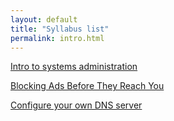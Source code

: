 ```yaml
---
layout: default
title: "Syllabus list"
permalink: intro.html
---
```


[Intro to systems administration](#)

[Blocking Ads Before They Reach You ](/pihole/pi-intro.html)

[Configure your own DNS server](/plex/plex-intro.html)
